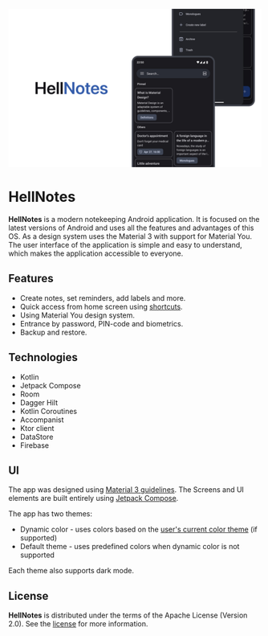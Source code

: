 ![HellNotes](docs/splash.jpg "HellNotes")

# HellNotes

**HellNotes** is a modern notekeeping Android application. It is focused on the latest versions of Android and uses all the features and advantages of this OS. As a design system uses the Material 3 with support for Material You. The user interface of the application is simple and easy to understand, which makes the application accessible to everyone.

## Features

- Create notes, set reminders, add labels and more.
- Quick access from home screen using [shortcuts](https://developer.android.com/develop/ui/views/launch/shortcuts).
- Using Material You design system.
- Entrance by password, PIN-code and biometrics.
- Backup and restore.

## Technologies

- Kotlin
- Jetpack Compose
- Room
- Dagger Hilt
- Kotlin Coroutines
- Accompanist
- Ktor client
- DataStore
- Firebase

## UI

The app was designed using [Material 3 guidelines](https://m3.material.io/). The Screens and UI elements are built entirely using [Jetpack Compose](https://developer.android.com/jetpack/compose). 

The app has two themes: 

- Dynamic color - uses colors based on the [user's current color theme](https://material.io/blog/announcing-material-you) (if supported)
- Default theme - uses predefined colors when dynamic color is not supported

Each theme also supports dark mode. 

## License

**HellNotes** is distributed under the terms of the Apache License (Version 2.0). See the
[license](LICENSE) for more information.
